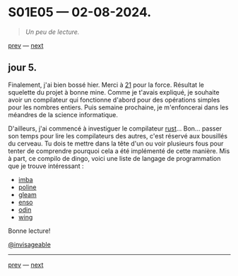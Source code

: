# S01E05 — 02-08-2024.

> *Un peu de lecture.*

[prev](S01E04-01-08-2024.md) — [next](S01E01-29-07-2024.md)

## jour 5.

Finalement, j'ai bien bossé hier. Merci à [21](https://www.youtube.com/watch?v=U4mADkt6o-M) pour la force. Résultat le squelette du projet à bonne mine. Comme je t'avais expliqué, je souhaite avoir un compilateur qui fonctionne d'abord pour des opérations simples pour les nombres entiers. Puis semaine prochaine, je m'enfoncerai dans les méandres de la science informatique.

D'ailleurs, j'ai commencé à investiguer le compilateur [rust](https://github.com/rust-lang/rust)... Bon... passer son temps pour lire les compilateurs des autres, c'est réservé aux bousillés du cerveau. Tu dois te mettre dans la tête d'un ou voir plusieurs fous pour tenter de comprendre pourquoi cela a été implémenté de cette manière. Mis à part, ce compilo de dingo, voici une liste de langage de programmation que je trouve intéressant :

- [imba](https://github.com/imba/imba) 
- [poline](https://github.com/cronokirby/poline)
- [gleam](https://github.com/gleam-lang/gleam)
- [enso](https://github.com/enso-org/enso)
- [odin](https://github.com/odin-lang/Odin)
- [wing](https://github.com/winglang/wing)

Bonne lecture!

[@invisageable](https://twitter.com/invisageable)   

---

[prev](S01E04-01-08-2024.md) — [next](S01E01-29-07-2024.md)

